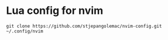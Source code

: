 # Lua config for nvim

```
git clone https://github.com/stjepangolemac/nvim-config.git ~/.config/nvim
```
